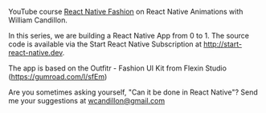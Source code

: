 YouTube course [React Native Fashion](https://www.youtube.com/watch?v=MqRnpUC4czs&t=1s&ab_channel=WilliamCandillon) on React Native Animations with William Candillon.

In this series, we are building a React Native App from 0 to 1.
The source code is available via the Start React Native Subscription at http://start-react-native.dev.

The app is based on the Outfitr - Fashion UI Kit from Flexin Studio (https://gumroad.com/l/sfEm)

Are you sometimes asking yourself, "Can it be done in React Native"? Send me your suggestions at wcandillon@gmail.com
